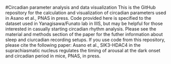#Circadian parameter analysis and data visualization
This is the GitHub repository for the calculation and visualization of circadian parameters used in Asano et al., PNAS in press. 
Code provided here is specified to the dataset used in Yanagisawa/Funato lab in IIIS, but may be helpful for those interested in casually starting circadian rhythm analysis. 
Please see the material and methods section of the paper for the futher information about sleep and ciurcadian recording setups.
If you use code from this repository, please cite the following paper:
Asano et al., SIK3-HDAC4 in the suprachiasmatic nucleus regulates the timing of arousal at the dark onset and circadian period in mice, PNAS, in press.
